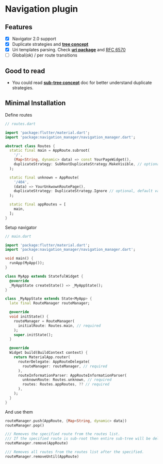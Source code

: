 # Navigation plugin

## Features

- [x] Navigator 2.0 support
- [x] Duplicate strategies and [**tree concept**](doc/subtrees.md)
- [x] Uri templates parsing. Check [**uri package**](https://pub.dev/packages/uri) and [RFC 6570](https://datatracker.ietf.org/doc/html/rfc6570)
- [ ] Global(ok) / per route transitions

## Good to read

- You could read [**sub-tree concept**](doc/subtrees.md) doc for better understand duplicate strategies.

## Minimal Installation

Define routes

```dart
// routes.dart

import 'package:flutter/material.dart';
import 'package:navigation_manager/navigation_manager.dart';

abstract class Routes {
  static final main = AppRoute.subroot(
    '/',
    (Map<String, dynamic> data) => const YourPageWidget(),
    duplicateStrategy: SubRootDuplicateStrategy.MakeVisible, // optional, default value
  );

  static final unknown = AppRoute(
    '/404',
    (data) => YourUnkwownRoutePage(),
    duplicateStrategy: DuplicateStrategy.Ignore // optional, default value
  );

  static final appRoutes = [
    main,
  ];
}
```

Setup navigator

```dart
// main.dart

import 'package:flutter/material.dart';
import 'package:navigation_manager/navigation_manager.dart';

void main() {
  runApp(MyApp());
}

class MyApp extends StatefulWidget {
  @override
  _MyAppState createState() => _MyAppState();
}

class _MyAppState extends State<MyApp> {
  late final RouteManager routeManager;

  @override
  void initState() {
    routeManager = RouteManager(
      initialRoute: Routes.main, // required
    );
    super.initState();
  }

  @override
  Widget build(BuildContext context) {
    return MaterialApp.router(
      routerDelegate: AppRouteDelegate(
        routeManager: routeManager, // required
      ),
      routeInformationParser: AppRouteInformationParser(
        unknownRoute: Routes.unknown, // required 
        routes: Routes.appRoutes, ?? // required
      ),
    );
  }
}
```

And use them

```dart
routeManager.push(AppRoute, {Map<String, dynamic> data})
routeManager.pop()

/// Removes the specified route from the routes list.
/// If the specified route is sub-root then entire sub-tree will be deleted.
routeManager.remove(AppRoute)

/// Removes all routes from the routes list after the specified.
routeManager.removeUntil(AppRoute)
```
